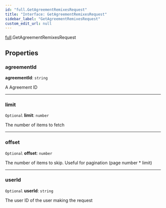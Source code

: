 ```yaml
---
id: "full.GetAgreementRemixesRequest"
title: "Interface: GetAgreementRemixesRequest"
sidebar_label: "GetAgreementRemixesRequest"
custom_edit_url: null
---
```


[full](../namespaces/full.md).GetAgreementRemixesRequest

## Properties

### agreementId

 **agreementId**: `string`

A Agreement ID

___

### limit

 `Optional` **limit**: `number`

The number of items to fetch

___

### offset

 `Optional` **offset**: `number`

The number of items to skip. Useful for pagination (page number * limit)

___

### userId

 `Optional` **userId**: `string`

The user ID of the user making the request
